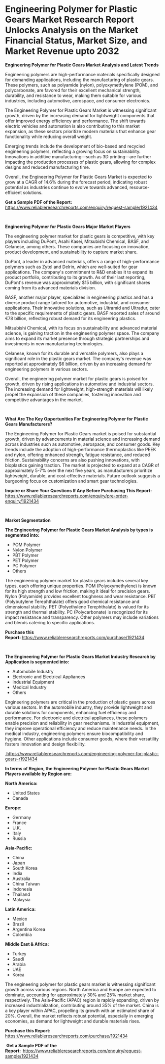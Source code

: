 <p><h1>Engineering Polymer for Plastic Gears Market Research Report Unlocks Analysis on the Market Financial Status, Market Size, and Market Revenue upto 2032</h1></p><p><strong>Engineering Polymer for Plastic Gears Market Analysis and Latest Trends</strong></p>
<p><p>Engineering polymers are high-performance materials specifically designed for demanding applications, including the manufacturing of plastic gears. These polymers, such as polyamide (nylon), polyoxymethylene (POM), and polycarbonate, are favored for their excellent mechanical strength, durability, and resistance to wear, making them suitable for various industries, including automotive, aerospace, and consumer electronics.</p><p>The Engineering Polymer for Plastic Gears Market is witnessing significant growth, driven by the increasing demand for lightweight components that offer improved energy efficiency and performance. The shift towards electric vehicles and automation is also contributing to this market expansion, as these sectors prioritize modern materials that enhance gear functionality while reducing overall weight.</p><p>Emerging trends include the development of bio-based and recycled engineering polymers, reflecting a growing focus on sustainability. Innovations in additive manufacturing—such as 3D printing—are further impacting the production processes of plastic gears, allowing for complex designs and reduced manufacturing time.</p><p>Overall, the Engineering Polymer for Plastic Gears Market is expected to grow at a CAGR of 14.6% during the forecast period, indicating robust potential as industries continue to evolve towards advanced, resource-efficient solutions.</p></p>
<p><strong>Get a Sample PDF of the Report:&nbsp;</strong> <a href="https://www.reliableresearchreports.com/enquiry/request-sample/1921434?utm_campaign=2224&utm_medium=2&utm_source=Github&utm_content=ia&utm_term=15042025&utm_id=engineering-polymer-for-plastic-gears">https://www.reliableresearchreports.com/enquiry/request-sample/1921434</a></p>
<p>&nbsp;</p>
<p><strong>Engineering Polymer for Plastic Gears Major Market Players</strong></p>
<p><p>The engineering polymer market for plastic gears is competitive, with key players including DuPont, Asahi Kasei, Mitsubishi Chemical, BASF, and Celanese, among others. These companies are focusing on innovation, product development, and sustainability to capture market share.</p><p>DuPont, a leader in advanced materials, offers a range of high-performance polymers such as Zytel and Delrin, which are well-suited for gear applications. The company's commitment to R&D enables it to expand its product portfolio, contributing to its growth. As of their last reporting, DuPont's revenue was approximately $15 billion, with significant shares coming from its advanced materials division.</p><p>BASF, another major player, specializes in engineering plastics and has a diverse product range tailored for automotive, industrial, and consumer applications. Their innovative solutions, such as Ultramid and Ultradur, cater to the specific requirements of plastic gears. BASF reported sales of around €78 billion, reflecting robust demand for its engineering plastics.</p><p>Mitsubishi Chemical, with its focus on sustainability and advanced material science, is gaining traction in the engineering polymer space. The company aims to expand its market presence through strategic partnerships and investments in new manufacturing technologies.</p><p>Celanese, known for its durable and versatile polymers, also plays a significant role in the plastic gears market. The company's revenue was reported at approximately $6 billion, driven by an increasing demand for engineering polymers in various sectors.</p><p>Overall, the engineering polymer market for plastic gears is poised for growth, driven by rising applications in automotive and industrial sectors. The increasing demand for lightweight, high-strength materials will likely propel the expansion of these companies, fostering innovation and competitive advantages in the market.</p></p>
<p>&nbsp;</p>
<p><strong>What Are The Key Opportunities For Engineering Polymer for Plastic Gears Manufacturers?</strong></p>
<p><p>The Engineering Polymer for Plastic Gears market is poised for substantial growth, driven by advancements in material science and increasing demand across industries such as automotive, aerospace, and consumer goods. Key trends include the adoption of high-performance thermoplastics like PEEK and nylon, offering enhanced strength, fatigue resistance, and reduced friction. Sustainability concerns are also pushing innovations, with bioplastics gaining traction. The market is projected to expand at a CAGR of approximately 5-7% over the next five years, as manufacturers prioritize lightweight, durable, and cost-effective materials. Future outlook suggests a burgeoning focus on customization and smart gear technologies.</p></p>
<p><strong>Inquire or Share Your Questions If Any Before Purchasing This Report:</strong> <a href="https://www.reliableresearchreports.com/enquiry/pre-order-enquiry/1921434?utm_campaign=2224&utm_medium=2&utm_source=Github&utm_content=ia&utm_term=15042025&utm_id=engineering-polymer-for-plastic-gears">https://www.reliableresearchreports.com/enquiry/pre-order-enquiry/1921434</a></p>
<p>&nbsp;</p>
<p><strong>Market Segmentation</strong></p>
<p><strong>The Engineering Polymer for Plastic Gears Market Analysis by types is segmented into:</strong></p>
<p><ul><li>POM Polymer</li><li>Nylon Polymer</li><li>PBT Polymer</li><li>PET Polymer</li><li>PC Polymer</li><li>Others</li></ul></p>
<p><p>The engineering polymer market for plastic gears includes several key types, each offering unique properties. POM (Polyoxymethylene) is known for its high strength and low friction, making it ideal for precision gears. Nylon (Polyamide) provides excellent toughness and wear resistance. PBT (Polybutylene Terephthalate) offers good chemical resistance and dimensional stability. PET (Polyethylene Terephthalate) is valued for its strength and thermal stability. PC (Polycarbonate) is recognized for its impact resistance and transparency. Other polymers may include variations and blends catering to specific applications.</p></p>
<p><strong>Purchase this Report:&nbsp;</strong><a href="https://www.reliableresearchreports.com/purchase/1921434?utm_campaign=2224&utm_medium=2&utm_source=Github&utm_content=ia&utm_term=15042025&utm_id=engineering-polymer-for-plastic-gears">https://www.reliableresearchreports.com/purchase/1921434</a></p>
<p>&nbsp;</p>
<p><strong>The Engineering Polymer for Plastic Gears Market Industry Research by Application is segmented into:</strong></p>
<p><ul><li>Automobile Industry</li><li>Electronic and Electrical Appliances</li><li>Industrial Equipment</li><li>Medical Industry</li><li>Others</li></ul></p>
<p><p>Engineering polymers are critical in the production of plastic gears across various sectors. In the automobile industry, they provide lightweight and durable solutions for components, enhancing fuel efficiency and performance. For electronic and electrical appliances, these polymers enable precision and reliability in gear mechanisms. In industrial equipment, they improve operational efficiency and reduce maintenance needs. In the medical industry, engineering polymers ensure biocompatibility and hygiene. Other applications include consumer goods, where their versatility fosters innovation and design flexibility.</p></p>
<p><a href="https://www.reliableresearchreports.com/engineering-polymer-for-plastic-gears-r1921434?utm_campaign=2224&utm_medium=2&utm_source=Github&utm_content=ia&utm_term=15042025&utm_id=engineering-polymer-for-plastic-gears">&nbsp;https://www.reliableresearchreports.com/engineering-polymer-for-plastic-gears-r1921434</a></p>
<p><strong>In terms of Region, the Engineering Polymer for Plastic Gears Market Players available by Region are:</strong></p>
<p>
    <p> <strong> North America: </strong>
        <ul>
            <li>United States</li>
            <li>Canada</li>
        </ul>
        </p> 
    <p> <strong> Europe: </strong>
        <ul>
            <li>Germany</li>
            <li>France</li>
            <li>U.K.</li>
            <li>Italy</li>
            <li>Russia</li>
        </ul>
        </p> 
    <p> <strong> Asia-Pacific: </strong>
        <ul>
            <li>China</li>
            <li>Japan</li>
            <li>South Korea</li>
            <li>India</li>
            <li>Australia</li>
            <li>China Taiwan</li>
            <li>Indonesia</li>
            <li>Thailand</li>
            <li>Malaysia</li>
        </ul>
        </p> 
    <p> <strong> Latin America: </strong>
        <ul>
            <li>Mexico</li>
            <li>Brazil</li>
            <li>Argentina Korea</li>
            <li>Colombia</li>
        </ul>
        </p> 
    <p> <strong> Middle East & Africa: </strong>
        <ul>
            <li>Turkey</li>
            <li>Saudi</li>
            <li>Arabia</li>
            <li>UAE</li>
            <li>Korea</li>
        </ul>
    </p>
    </p>
<p><p>The engineering polymer for plastic gears market is witnessing significant growth across various regions. North America and Europe are expected to dominate, accounting for approximately 30% and 25% market share, respectively. The Asia-Pacific (APAC) region is rapidly expanding, driven by increased industrialization, contributing around 35% of the market. China is a key player within APAC, propelling its growth with an estimated share of 20%. Overall, the market reflects robust potential, especially in emerging economies, as demand for lightweight and durable materials rises.</p></p>
<p><strong>Purchase this Report: </strong><a href="https://www.reliableresearchreports.com/purchase/1921434?utm_campaign=2224&utm_medium=2&utm_source=Github&utm_content=ia&utm_term=15042025&utm_id=engineering-polymer-for-plastic-gears">https://www.reliableresearchreports.com/purchase/1921434</a></p>
<p>&nbsp;<strong>Get a Sample PDF of the Report:&nbsp;&nbsp;</strong><a href="https://www.reliableresearchreports.com/enquiry/request-sample/1921434?utm_campaign=2224&utm_medium=2&utm_source=Github&utm_content=ia&utm_term=15042025&utm_id=engineering-polymer-for-plastic-gears">https://www.reliableresearchreports.com/enquiry/request-sample/1921434</a></p>
<p><strong></strong></p>
<p><p></p><p></p><p></p></p>
